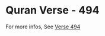 # Quran Verse - 494 

For more infos, See [Verse 494](https://www.quranbookk.com/quran/search?q=494)
